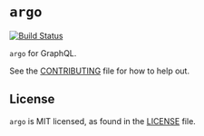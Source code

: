 # `argo`

[![Build Status](https://github.com/WhatsApp/erlang-argo/actions/workflows/ci.yml/badge.svg?branch=main)](https://github.com/WhatsApp/argo/actions)

`argo` for GraphQL.

See the [CONTRIBUTING](CONTRIBUTING.md) file for how to help out.

## License

`argo` is MIT licensed, as found in the [LICENSE](LICENSE.md) file.
